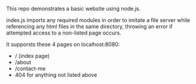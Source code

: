 This repo demonstrates a basic website using node.js.  

index.js imports any required modules in order to imitate a file server while referencing any html files in the same directory, throwing an error if attempted access to a non-listed page occurs.

It supporsts these 4 pages on localhost:8080:

* / (index page)
* /about
* /contact-me
* 404 for anything not listed above